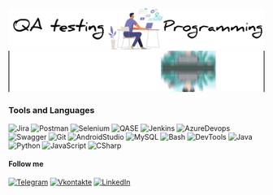 ![Header](https://github.com/Makisim-test/Makisim-test/blob/main/InShot_20240702_195312298.jpg)
![ican](https://github.com/Makisim-test/Makisim-test/blob/main/VID_20240703_003413.gif)
### Tools and Languages
![Jira](https://img.shields.io/badge/-Jira-000000?style=for-the-badge&logo=Jira&logoColor=0000CD)
![Postman](https://img.shields.io/badge/-Postman-000000?style=for-the-badge&logo=Postman&logoColor=FF4500)
![Selenium](https://img.shields.io/badge/-Selenium-000000?style=for-the-badge&logo=Selenium&logoColor=228B22)
![QASE](https://img.shields.io/badge/-QASE-000000?style=for-the-badge&logo=QASE&logoColor=8B008B)
![Jenkins](https://img.shields.io/badge/-Jenkins-000000?style=for-the-badge&logo=Jenkins&logoColor=F0E68C)
![AzureDevops](https://img.shields.io/badge/-AzureDevops-000000?style=for-the-badge&logo=AzureDevops&logoColor=4169E1)
![Swagger](https://img.shields.io/badge/-Swagger-000000?style=for-the-badge&logo=Swagger&logoColor=228B22)
![Git](https://img.shields.io/badge/-Git-000000?style=for-the-badge&logo=Git&logoColor=FF6347)
![AndroidStudio](https://img.shields.io/badge/-AndroidStudio-000000?style=for-the-badge&logo=AndroidStudio&logoColor=00FF7F)
![MySQL](https://img.shields.io/badge/-MySQL-000000?style=for-the-badge&logo=MySQL&logoColor=1E90FF)
![Bash](https://img.shields.io/badge/-Bash-000000?style=for-the-badge&logo=BASH&logoColor=2F4F4F)
![DevTools](https://img.shields.io/badge/-DevTools-000000?style=for-the-badge&logo=ChromeDevTools&logoColor=0000CD)
![Java](https://img.shields.io/badge/-Java-000000?style=for-the-badge&logo=JAVA&logoColor=0000CD)
![Python](https://img.shields.io/badge/-Python-000000?style=for-the-badge&logo=Python&logoColor=0000FF)
![JavaScript](https://img.shields.io/badge/-JavaScript-000000?style=for-the-badge&logo=JavaScript&logoColor=FFFF00)
![CSharp](https://img.shields.io/badge/-CSharp-000000?style=for-the-badge&logo=CSharp&logoColor=800080)
#### Follow me
[![Telegram](https://img.shields.io/badge/-Telegram-000000?style=for-the-badge&logo=Telegram&logoColor=00BFFF)](https://t.me/Maxim0i)
[![Vkontakte](https://img.shields.io/badge/-Vkontakte-000000?style=for-the-badge&logo=VK&logoColor=1E90FF)](https://vk.com/faq18366)
[![LinkedIn](https://img.shields.io/badge/-LinkedIn-000000?style=for-the-badge&logo=LinkedIn&logoColor=4169E1)](https://www.linkedin.com/me?trk=p_mwlite_feed-secondary_nav)
